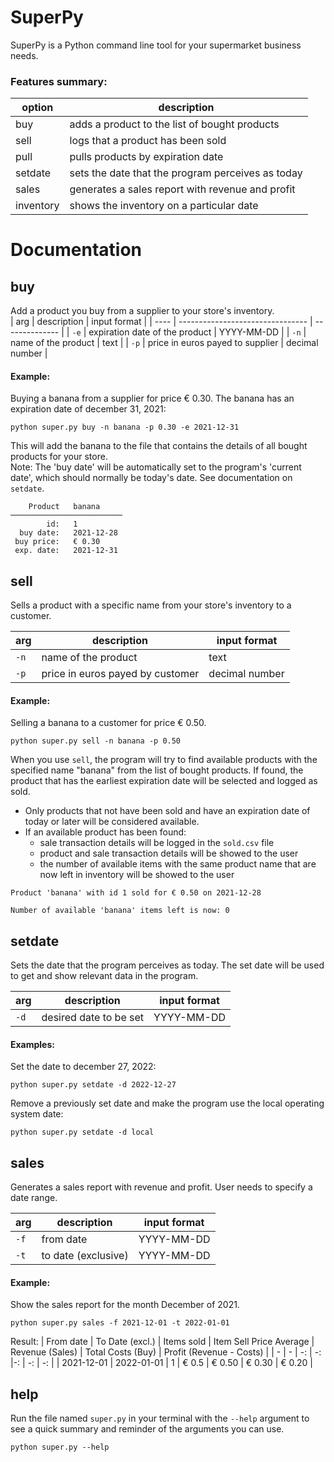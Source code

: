 # SuperPy

SuperPy is a Python command line tool for your supermarket business needs.

### Features summary:

| option    | description                                        |
| --------- | -------------------------------------------------- |
| buy       | adds a product to the list of bought products      |
| sell      | logs that a product has been sold                  |
| pull      | pulls products by expiration date                  |
| setdate   | sets the date that the program perceives as today  |
| sales     | generates a sales report with revenue and profit   |
| inventory | shows the inventory on a particular date           |

# Documentation

## buy
Add a product you buy from a supplier to your store's inventory.  
| arg  | description                      | input format         |
| ---- | -------------------------------- | -------------- |
| `-e` | expiration date of the product   | YYYY-MM-DD     |
| `-n` | name of the product              | text           |
| `-p` | price in euros payed to supplier | decimal number |


#### Example:
Buying a banana from a supplier for price € 0.30. The banana has an expiration date of december 31, 2021:

```
python super.py buy -n banana -p 0.30 -e 2021-12-31
```
This will add the banana to the file that contains the details of all bought products for your store.  
Note: The 'buy date' will be automatically set to the program's 'current date', which should normally be today's date. See documentation on `setdate`.

```
    Product   banana     
─────────────────────────
        id:   1         
  buy date:   2021-12-28 
 buy price:   € 0.30    
 exp. date:   2021-12-31    
  ```

## sell
Sells a product with a specific name from your store's inventory to a customer.

| arg  | description                      | input format   |
| ---- | -------------------------------- | -------------- |
| `-n` | name of the product              | text           |
| `-p` | price in euros payed by customer | decimal number |


#### Example:
Selling a banana to a customer for price € 0.50.

```
python super.py sell -n banana -p 0.50
```

When you use `sell`, the program will try to find available products with the specified name "banana" from the list of bought products. If found, the product that has the earliest expiration date will be selected and logged as sold.
- Only products that not have been sold and have an expiration date of today or later will be considered available.
- If an available product has been found:
    - sale transaction details will be logged in the `sold.csv` file
    - product and sale transaction details will be showed to the user
    - the number of available items with the same product name that are now left in inventory will be showed to the user

```
Product 'banana' with id 1 sold for € 0.50 on 2021-12-28
```
```
Number of available 'banana' items left is now: 0
```

## setdate
Sets the date that the program perceives as today. The set date will be used to get and show relevant data in the program.

| arg  | description             | input format   |
| ---- | ----------------------- | -------------- |
| `-d` | desired date to be set  | YYYY-MM-DD     |

#### Examples:
Set the date to december 27, 2022:

```
python super.py setdate -d 2022-12-27
```
Remove a previously set date and make the program use the local operating system date:

```
python super.py setdate -d local
```

## sales
Generates a sales report with revenue and profit. User needs to specify a date range.

| arg  | description         | input format  |
| ---- | ------------------- | ------------- |
| `-f` | from date           | YYYY-MM-DD    |
| `-t` | to date (exclusive) | YYYY-MM-DD    |


#### Example:
Show the sales report for the month December of 2021.

```
python super.py sales -f 2021-12-01 -t 2022-01-01
```

Result:
| From date  | To Date (excl.) | Items sold | Item Sell Price Average | Revenue (Sales) | Total Costs (Buy) | Profit (Revenue - Costs) |
| - | - | -: | -: |-: | -: | -: |
| 2021-12-01 | 2022-01-01  | 1  |   € 0.5 | € 0.50 | € 0.30 |  € 0.20 |


## help
Run the file named `super.py` in your terminal with the `--help` argument to see a quick summary and reminder of the arguments you can use.

```
python super.py --help
```
